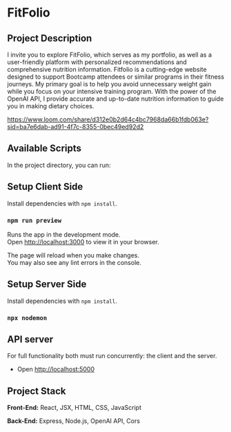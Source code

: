 # FitFolio

## Project Description

I invite you to explore FitFolio, which serves as my portfolio, as well as a user-friendly platform with personalized recommendations and comprehensive nutrition information.
Fitfolio is a cutting-edge website designed to support Bootcamp attendees or similar programs in their fitness journeys. My primary goal is to help you avoid unnecessary weight gain while you focus on your intensive training program. With the power of the OpenAI API, I provide accurate and up-to-date nutrition information to guide you in making dietary choices.

https://www.loom.com/share/d312e0b2d64c4bc7968da66b1fdb063e?sid=ba7e6dab-ad91-4f7c-8355-0bec49ed92d2

## Available Scripts

In the project directory, you can run:

## Setup Client Side

Install dependencies with `npm install`.

### `npm run preview`

Runs the app in the development mode.\
Open [http://localhost:3000](http://localhost:3000) to view it in your browser.

The page will reload when you make changes.\
You may also see any lint errors in the console.

## Setup Server Side

Install dependencies with `npm install`.

### `npx nodemon`

## API server

For full functionality both must run concurrently: the client and the server.
- Open [http://localhost:5000](http://localhost:5000)


## Project Stack

__Front-End:__ React, JSX, HTML, CSS, JavaScript

__Back-End:__ Express, Node.js, OpenAI API, Cors


